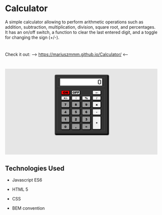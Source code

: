 # **Calculator**

A simple calculator allowing to perform arithmetic operations such as addition, subtraction, multiplication, division, square root, and percentages. 
It has an on/off switch, a function to clear the last entered digit, and a toggle for changing the sign (+/-).
#
 Check it out:     -->    https://mariuszmmm.github.io/Calculator/    <--
#
![Calculator](/calculator.png)


## Technologies Used
  
- Javascript ES6

- HTML 5

- CSS

- BEM convention
